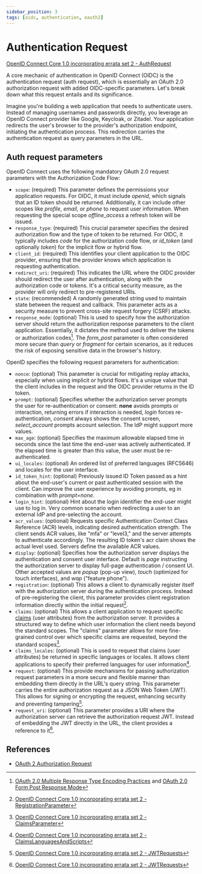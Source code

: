 ```yaml
---
sidebar_position: 3
tags: [oidc, authentication, oauth2]
---
```


# Authentication Request

[OpenID Connect Core 1.0 incorporating errata set 2 - AuthRequest](https://openid.net/specs/openid-connect-core-1_0.html#AuthRequest)

A core mechanic of authentication in OpenID Connect (OIDC) is the authentication request (auth request), which is essentially an OAuth 2.0 authorization request with added OIDC-specific parameters. Let's break down what this request entails and its significance.

Imagine you're building a web application that needs to authenticate users.
Instead of managing usernames and passwords directly, you leverage an OpenID Connect provider like Google, Keycloak, or Zitadel.
Your application redirects the user's browser to the provider's authorization endpoint, initiating the authentication process.
This redirection carries the authentication request as query parameters in the URL.

## Auth request parameters

OpenID Connect uses the following mandatory OAuth 2.0 request parameters with the Authorization Code Flow:

* `scope`: (required) This parameter defines the permissions your application requests. For OIDC, it must include *openid*, which signals that an ID token should be returned. Additionally, it can include other scopes like *profile*, *email*, or *phone* to request user information. When requesting the special scope *offline_access* a refresh token will be issued.
* `response_type`: (required) This crucial parameter specifies the desired authorization flow and the type of token to be returned. For OIDC, it typically includes *code* for the authorization code flow, or *id_token* (and optionally *token*) for the implicit flow or hybrid flow.
* `client_id`: (required) This identifies your client application to the OIDC provider, ensuring that the provider knows which application is requesting authentication.
* `redirect_uri`: (required) This indicates the URL where the OIDC provider should redirect the user after authentication, along with the authorization code or tokens. It's a critical security measure, as the provider will only redirect to pre-registered URIs.
* `state`: (recommended) A randomly generated string used to maintain state between the request and callback. This parameter acts as a security measure to prevent cross-site request forgery (CSRF) attacks.
* `response_mode`: (optional) This is used to specify how the authorization server should return the authorization response parameters to the client application. Essentially, it dictates the method used to deliver the tokens or authorization codes[^1]. The *form_post* parameter is often considered more secure than *query* or *fragment* for certain scenarios, as it reduces the risk of exposing sensitive data in the browser's history.

OpenID specifies the following request parameters for authentication:

* `nonce`: (optional) This parameter is crucial for mitigating replay attacks, especially when using implicit or hybrid flows. It's a unique value that the client includes in the request and the OIDC provider returns in the ID token.
* `prompt`: (optional) Specifies whether the authorization server prompts the user for re-authentication or consent: **none** avoids prompts or interaction, returning errors if interaction is needed, *login* forces re-authentication, *consent* always shows the consent screen, *select_account* prompts account selection. The IdP might support more values.
* `max_age`: (optional) Specifies the maximum allowable elapsed time in seconds since the last time the end-user was actively authenticated. If the elapsed time is greater than this value, the user must be re-authenticated.
* `ui_locales`: (optional) An ordered list of preferred languages (RFC5646) and locales for the user interface.
* `id_token_hint`: (optional) Previously issued ID Token passed as a hint about the end-user's current or past authenticated session with the client. Can improve the user experience by avoiding prompts, eg in combination with *prompt=none*.
* `login_hint`: (optional) Hint about the login identifier the end-user might use to log in. Very common scenario when redirecting a user to an external IdP and pre-selecting the account.
* `acr_values`: (optional) Requests specific Authentication Context Class Reference (ACR) levels, indicating desired authentication strength. The client sends ACR values, like "mfa" or "level3," and the server attempts to authenticate accordingly. The resulting ID token's acr claim shows the actual level used. Servers define the available ACR values.
* `display`: (optional) Specifies how the authorization server displays the authentication and consent user interface. Default is *page* instructing the authorization server to display full-page authentication / consent UI. Other accepted values are *popup* (pop-up view), *touch* (optimized for touch interfaces), and *wap* ("feature phone").
* `registration`: (optional) This allows a client to dynamically register itself with the authorization server during the authentication process. Instead of pre-registering the client, this parameter provides client registration information directly within the initial request[^2].
* `claims`: (optional) This allows a client application to request specific [claims](standard-claims.mdx) (user attributes) from the authorization server. It provides a structured way to define which user information the client needs beyond the standard scopes. The "claims" parameter allows for more fine-grained control over which specific claims are requested, beyond the standard scopes[^3].
* `claims_locales`: (optional) This is used to request that claims (user attributes) be returned in specific languages or locales. It allows client applications to specify their preferred languages for user information[^4].
* `request`: (optional) This provide mechanisms for passing authorization request parameters in a more secure and flexible manner than embedding them directly in the URL's query string. This parameter carries the entire authorization request as a JSON Web Token (JWT). This allows for signing or encrypting the request, enhancing security and preventing tampering[^5].
* `request_uri`: (optional) This parameter provides a URI where the authorization server can retrieve the authorization request JWT. Instead of embedding the JWT directly in the URL, the client provides a reference to it[^5].

## References

* [OAuth 2 Authorization Request](https://datatracker.ietf.org/doc/html/rfc6749#section-4.1.1)

[^1]: [OAuth 2.0 Multiple Response Type Encoding Practices](https://openid.net/specs/oauth-v2-multiple-response-types-1_0.html) and [OAuth 2.0 Form Post Response Mode](https://openid.net/specs/oauth-v2-form-post-response-mode-1_0.html)  
[^2]: [OpenID Connect Core 1.0 incorporating errata set 2 - RegistrationParameter](https://openid.net/specs/openid-connect-core-1_0.html#RegistrationParameter)
[^3]: [OpenID Connect Core 1.0 incorporating errata set 2 - ClaimsParameter](https://openid.net/specs/openid-connect-core-1_0.html#ClaimsParameter)  
[^4]: [OpenID Connect Core 1.0 incorporating errata set 2 - ClaimsLanguagesAndScripts](https://openid.net/specs/openid-connect-core-1_0.html#ClaimsLanguagesAndScripts)  
[^5]: [OpenID Connect Core 1.0 incorporating errata set 2 - JWTRequests](https://openid.net/specs/openid-connect-core-1_0.html#JWTRequests)
